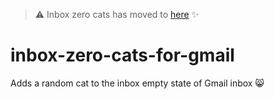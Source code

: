> ⚠️ Inbox zero cats has moved to [here](https://github.com/Mordech/mordech-projects) ✨

# inbox-zero-cats-for-gmail
Adds a random cat to the inbox empty state of Gmail inbox 😸
